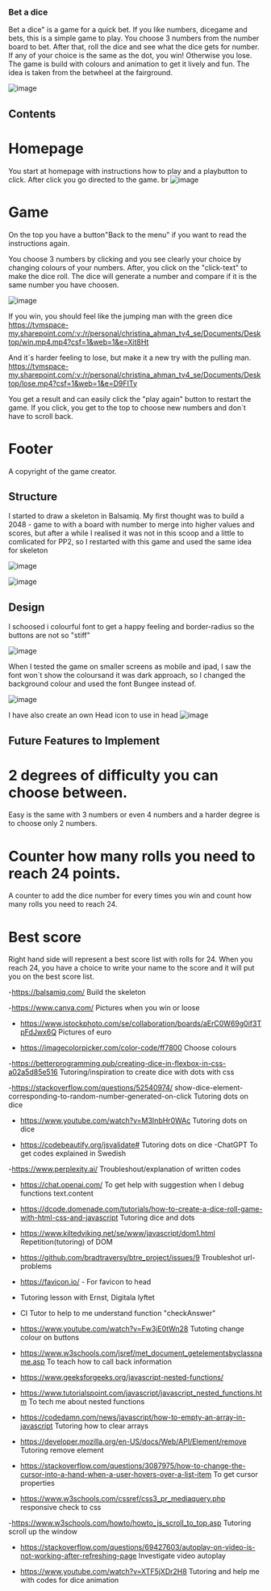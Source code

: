 ### Bet a dice

Bet a dice" is a game for a quick bet.
If you like numbers, dicegame and bets, this is a simple game to play.
You choose 3 numbers from the number board to bet.
After that, roll the dice and see what the dice gets for number.
If any of your choice is the same as the dot, you win! Otherwise you lose.
The game is build with colours and animation to get it lively and fun.
The idea is taken from the betwheel at the fairground.

![image](https://github.com/Christina5P/Bet-a-dice/assets/160019695/8ced8037-0303-4cc3-a5fb-edce8a9292c5)

## Contents

# Homepage

You start at homepage with instructions how to play and a playbutton to click. After click you go directed to the game.
br 
![image](https://github.com/Christina5P/Bet-a-dice/assets/160019695/3ed90702-9f59-408b-bba4-a034d71cf2c9)

# Game
On the top you have a button"Back to the menu" if you want to read the instructions again.

You choose 3 numbers by clicking and you see clearly your choice by changing colours of your numbers.
After, you click on the "click-text" to make the dice roll.
The dice will generate a number and compare if it is the same number you have choosen.

![image](https://github.com/Christina5P/are-you-a-dice-player/assets/160019695/5231050f-8037-4746-971b-cad579e30e00)

If you win, you should feel like the jumping man with the green dice
https://tvmspace-my.sharepoint.com/:v:/r/personal/christina_ahman_tv4_se/Documents/Desktop/win.mp4.mp4?csf=1&web=1&e=Xit8Ht

And it´s harder feeling to lose, but make it a new try with the pulling man.
https://tvmspace-my.sharepoint.com/:v:/r/personal/christina_ahman_tv4_se/Documents/Desktop/lose.mp4?csf=1&web=1&e=D9FITy

You get a result and can easily click the "play again" button to restart the game.
If you click, you get to the top to choose new numbers and don´t have to scroll back.
# Footer 
A copyright of the game creator.

## Structure

I started to draw a skeleton in Balsamiq.
My first thought was to build a 2048 - game  to with a board with number to merge into higher values and scores, but after a while I realised it was not in this scoop and a little to comlicated for PP2, so I restarted with this game and used the same idea for skeleton

![image](https://github.com/Christina5P/are-you-a-dice-player/assets/160019695/f59cd826-ccc8-4d99-9020-a79b429dccd6)

![image](https://github.com/Christina5P/are-you-a-dice-player/assets/160019695/e96e5bbb-16db-4cc7-91fb-1c45cbcf4f28)

## Design
I schoosed i colourful font to get a happy feeling and border-radius so the buttons are not so "stiff"

![image](https://github.com/Christina5P/are-you-a-dice-player/assets/160019695/f8f5c177-7f44-40c7-83d6-3afea1209afc)

When I tested the game on smaller screens as mobile and ipad, I saw the font won´t show the coloursand it was dark approach, so I changed the background colour and used the font Bungee instead of.

![image](https://github.com/Christina5P/are-you-a-dice-player/assets/160019695/4b505aa9-ada0-4c8c-ac46-74bea8b80cf6)

I have also create an own Head icon to use in head
![image](https://github.com/Christina5P/are-you-a-dice-player/assets/160019695/8edbcdc8-6333-4547-a5b7-bb4ffa6381b5)

## Future Features to Implement

# 2 degrees of difficulty you can choose between.
Easy is the same with 3 numbers or even 4 numbers and a harder degree is to choose only 2 numbers.

# Counter how many rolls you need to reach 24 points.
A counter to add the dice number for every times you win and count how many rolls you need to reach 24.

# Best score
Right hand side will represent a best score list with rolls for 24. When you reach 24, you have a choice to write your name to the score and it will put you on the best score list.


-https://balsamiq.com/ 
 Build the skeleton

-https://www.canva.com/
Pictures when you win or loose

- https://www.istockphoto.com/se/collaboration/boards/aErC0W69g0if3TpFdJwx6Q
Pictures of euro

- https://imagecolorpicker.com/color-code/ff7800 
 Choose colours

-https://betterprogramming.pub/creating-dice-in-flexbox-in-css-a02a5d85e516
Tutoring/inspiration to create dice with dots with css

-https://stackoverflow.com/questions/52540974/ show-dice-element-corresponding-to-random-number-generated-on-click
 Tutoring dots on dice

- https://www.youtube.com/watch?v=M3InbHr0WAc
Tutoring dots on dice

- https://codebeautify.org/jsvalidate#
 Tutoring dots on dice
-ChatGPT
To get codes explained in Swedish

-https://www.perplexity.ai/ 
Troubleshout/explanation of written codes

- https://chat.openai.com/
To get help with suggestion when I debug functions text.content

- https://dcode.domenade.com/tutorials/how-to-create-a-dice-roll-game-with-html-css-and-javascript
Tutoring dice and dots

- https://www.kiltedviking.net/se/www/javascript/dom1.html
 Repetition(tutoring) of DOM

- https://github.com/bradtraversy/btre_project/issues/9 
Troubleshot url-problems

- https://favicon.io/ - For favicon to head

- Tutoring lesson with Ernst, Digitala lyftet

- CI Tutor to help to me understand function "checkAnswer"

- https://www.youtube.com/watch?v=Fw3jE0tWn28 
 Tutoting change colour on buttons

 - https://www.w3schools.com/jsref/met_document_getelementsbyclassname.asp
 To teach how to call back information


 - https://www.geeksforgeeks.org/javascript-nested-functions/
 - https://www.tutorialspoint.com/javascript/javascript_nested_functions.htm 
 To tech me about nested functions

 - https://codedamn.com/news/javascript/how-to-empty-an-array-in-javascript
 Tutoring how to clear arrays

- https://developer.mozilla.org/en-US/docs/Web/API/Element/remove 
Tutoring remove element

- https://stackoverflow.com/questions/3087975/how-to-change-the-cursor-into-a-hand-when-a-user-hovers-over-a-list-item
To get cursor properties

- https://www.w3schools.com/cssref/css3_pr_mediaquery.php
responsive check to css

-https://www.w3schools.com/howto/howto_js_scroll_to_top.asp
Tutoring scroll up the window

- https://stackoverflow.com/questions/69427603/autoplay-on-video-is-not-working-after-refreshing-page
Investigate video autoplay

- https://www.youtube.com/watch?v=XTF5jXDr2H8
Tutoring and help me with codes for dice animation


